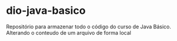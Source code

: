 # dio-java-basico
Repositório para armazenar todo o código do curso de Java Básico.
Alterando o conteudo de um arquivo de forma local